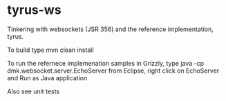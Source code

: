 tyrus-ws
====================

Tinkering with websockets (JSR 356) and the reference implementation,  tyrus.


To build type mvn clean install

To run the refernece implemenation samples in Grizzly,
type java -cp <classpath> dmk.websocket.server.EchoServer
from Eclipse, right click on EchoServer and Run as Java application

Also see unit tests

